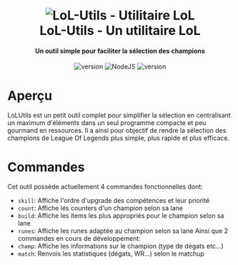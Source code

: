 <h1 align="center">
  <br>
  <a><img src="https://ddragon.leagueoflegends.com/cdn/img/champion/centered/Velkoz_11.jpg" alt="LoL-Utils - Utilitaire LoL"></a>
  <br>
  LoL-Utils - Un utilitaire LoL
  <br>
</h1>

<h4 align="center">Un outil simple pour faciliter la sélection des champions</h4>

<p align="center">
  <a>
    <img src="https://img.shields.io/badge/Statut-actif-red" alt="version">
  </a>
  <a>
     <img alt="NodeJS" src="https://img.shields.io/badge/node.js-v16.16.0-green">
  </a>
  <a>
     <img src="https://img.shields.io/badge/Projet-v1.4.10-blue" alt="version">
  </a>
</p>

# Aperçu

LoLUtils est un petit outil complet pour simplifier la sélection en centralisant un
maximum d'éléments dans un seul programme compacte et peu gourmand en ressources. Il
a ainsi pour objectif de rendre la sélection des champions de League Of Legends plus
simple, plus rapide et plus efficace.

# Commandes

Cet outil possède actuellement 4 commandes fonctionnelles dont:
* `skill`: Affiche l'ordre d'upgrade des compétences et leur priorité
* `count`: Affiche les counters d'un champion selon sa lane
* `build`: Affiche les items les plus appropriés pour le champion selon sa lane
* `runes`: Affiche les runes adaptée au champion selon sa lane
Ainsi que 2 commandes en cours de développement:
* `champ`: Affiche les informations sur le champion (type de dégats etc...)
* `match`: Renvois les statistiques (dégats, WR...) selon le matchup
